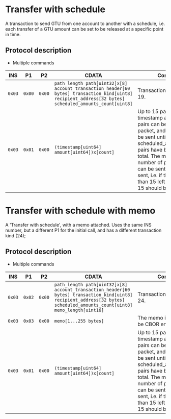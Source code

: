 # Transfer with schedule

A transaction to send GTU from one account to another with a schedule, i.e. each transfer 
of a GTU amount can be set to be released at a specific point in time.

## Protocol description

* Multiple commands

INS | P1 | P2 | CDATA | Comment |
|----|--------|-----|-------------|----|
| `0x03` | `0x00` | `0x00` | `path_length path[uint32]x[8] account_transaction_header[60 bytes] transaction_kind[uint8] recipient_address[32 bytes] scheduled_amounts_count[uint8]` | Transaction kind must be 19. |
| `0x03` | `0x01` | `0x00` | `(timestamp[uint64] amount[uint64])x[count]` | Up to 15 pairs of timestamp and amount pairs can be sent per packet, and packets can be sent until scheduled_amounts_count pairs have been sent in total. The maximum number of packets that can be sent should be sent, i.e. if there are more than 15 left to send, then 15 should be sent. |

# Transfer with schedule with memo

A 'Transfer with schedule', with a memo attached.
Uses the same INS number, but a different P1 for the initial call, and has a different transaction kind (24);

## Protocol description

* Multiple commands

INS | P1 | P2 | CDATA | Comment |
|----|--------|-----|-------------|----|
| `0x03` | `0x02` | `0x00` | `path_length path[uint32]x[8] account_transaction_header[60 bytes] transaction_kind[uint8] recipient_address[32 bytes] scheduled_amounts_count[uint8] memo_length[uint16]` | Transaction kind must be 24. |
| `0x03` | `0x03` | `0x00` | `memo[1...255 bytes]` | The memo is assumed to be CBOR encoded. |
| `0x03` | `0x01` | `0x00` | `(timestamp[uint64] amount[uint64])x[count]` | Up to 15 pairs of timestamp and amount pairs can be sent per packet, and packets can be sent until scheduled_amounts_count pairs have been sent in total. The maximum number of packets that can be sent should be sent, i.e. if there are more than 15 left to send, then 15 should be sent. |
